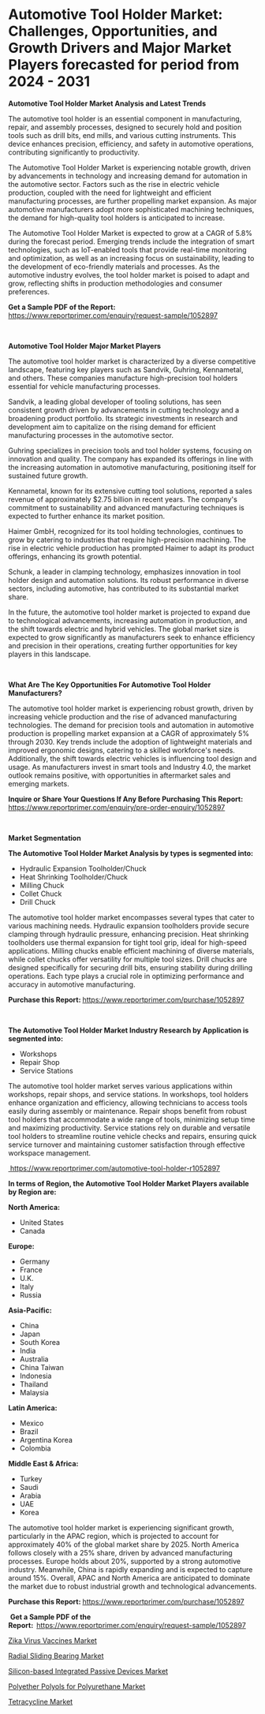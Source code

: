 <p><h1>Automotive Tool Holder Market: Challenges, Opportunities, and Growth Drivers and Major Market Players forecasted for period from 2024 - 2031</h1></p><p><strong>Automotive Tool Holder Market Analysis and Latest Trends</strong></p>
<p><p>The automotive tool holder is an essential component in manufacturing, repair, and assembly processes, designed to securely hold and position tools such as drill bits, end mills, and various cutting instruments. This device enhances precision, efficiency, and safety in automotive operations, contributing significantly to productivity. </p><p>The Automotive Tool Holder Market is experiencing notable growth, driven by advancements in technology and increasing demand for automation in the automotive sector. Factors such as the rise in electric vehicle production, coupled with the need for lightweight and efficient manufacturing processes, are further propelling market expansion. As major automotive manufacturers adopt more sophisticated machining techniques, the demand for high-quality tool holders is anticipated to increase.</p><p>The Automotive Tool Holder Market is expected to grow at a CAGR of 5.8% during the forecast period. Emerging trends include the integration of smart technologies, such as IoT-enabled tools that provide real-time monitoring and optimization, as well as an increasing focus on sustainability, leading to the development of eco-friendly materials and processes. As the automotive industry evolves, the tool holder market is poised to adapt and grow, reflecting shifts in production methodologies and consumer preferences.</p></p>
<p><strong>Get a Sample PDF of the Report:&nbsp;</strong> <a href="https://www.reportprimer.com/enquiry/request-sample/1052897">https://www.reportprimer.com/enquiry/request-sample/1052897</a></p>
<p>&nbsp;</p>
<p><strong>Automotive Tool Holder Major Market Players</strong></p>
<p><p>The automotive tool holder market is characterized by a diverse competitive landscape, featuring key players such as Sandvik, Guhring, Kennametal, and others. These companies manufacture high-precision tool holders essential for vehicle manufacturing processes.</p><p>Sandvik, a leading global developer of tooling solutions, has seen consistent growth driven by advancements in cutting technology and a broadening product portfolio. Its strategic investments in research and development aim to capitalize on the rising demand for efficient manufacturing processes in the automotive sector.</p><p>Guhring specializes in precision tools and tool holder systems, focusing on innovation and quality. The company has expanded its offerings in line with the increasing automation in automotive manufacturing, positioning itself for sustained future growth.</p><p>Kennametal, known for its extensive cutting tool solutions, reported a sales revenue of approximately $2.75 billion in recent years. The company's commitment to sustainability and advanced manufacturing techniques is expected to further enhance its market position.</p><p>Haimer GmbH, recognized for its tool holding technologies, continues to grow by catering to industries that require high-precision machining. The rise in electric vehicle production has prompted Haimer to adapt its product offerings, enhancing its growth potential.</p><p>Schunk, a leader in clamping technology, emphasizes innovation in tool holder design and automation solutions. Its robust performance in diverse sectors, including automotive, has contributed to its substantial market share.</p><p>In the future, the automotive tool holder market is projected to expand due to technological advancements, increasing automation in production, and the shift towards electric and hybrid vehicles. The global market size is expected to grow significantly as manufacturers seek to enhance efficiency and precision in their operations, creating further opportunities for key players in this landscape.</p></p>
<p>&nbsp;</p>
<p><strong>What Are The Key Opportunities For Automotive Tool Holder Manufacturers?</strong></p>
<p><p>The automotive tool holder market is experiencing robust growth, driven by increasing vehicle production and the rise of advanced manufacturing technologies. The demand for precision tools and automation in automotive production is propelling market expansion at a CAGR of approximately 5% through 2030. Key trends include the adoption of lightweight materials and improved ergonomic designs, catering to a skilled workforce's needs. Additionally, the shift towards electric vehicles is influencing tool design and usage. As manufacturers invest in smart tools and Industry 4.0, the market outlook remains positive, with opportunities in aftermarket sales and emerging markets.</p></p>
<p><strong>Inquire or Share Your Questions If Any Before Purchasing This Report:</strong> <a href="https://www.reportprimer.com/enquiry/pre-order-enquiry/1052897">https://www.reportprimer.com/enquiry/pre-order-enquiry/1052897</a></p>
<p>&nbsp;</p>
<p><strong>Market Segmentation</strong></p>
<p><strong>The Automotive Tool Holder Market Analysis by types is segmented into:</strong></p>
<p><ul><li>Hydraulic Expansion Toolholder/Chuck</li><li>Heat Shrinking Toolholder/Chuck</li><li>Milling Chuck</li><li>Collet Chuck</li><li>Drill Chuck</li></ul></p>
<p><p>The automotive tool holder market encompasses several types that cater to various machining needs. Hydraulic expansion toolholders provide secure clamping through hydraulic pressure, enhancing precision. Heat shrinking toolholders use thermal expansion for tight tool grip, ideal for high-speed applications. Milling chucks enable efficient machining of diverse materials, while collet chucks offer versatility for multiple tool sizes. Drill chucks are designed specifically for securing drill bits, ensuring stability during drilling operations. Each type plays a crucial role in optimizing performance and accuracy in automotive manufacturing.</p></p>
<p><strong>Purchase this Report:&nbsp;</strong><a href="https://www.reportprimer.com/purchase/1052897">https://www.reportprimer.com/purchase/1052897</a></p>
<p>&nbsp;</p>
<p><strong>The Automotive Tool Holder Market Industry Research by Application is segmented into:</strong></p>
<p><ul><li>Workshops</li><li>Repair Shop</li><li>Service Stations</li></ul></p>
<p><p>The automotive tool holder market serves various applications within workshops, repair shops, and service stations. In workshops, tool holders enhance organization and efficiency, allowing technicians to access tools easily during assembly or maintenance. Repair shops benefit from robust tool holders that accommodate a wide range of tools, minimizing setup time and maximizing productivity. Service stations rely on durable and versatile tool holders to streamline routine vehicle checks and repairs, ensuring quick service turnover and maintaining customer satisfaction through effective workspace management.</p></p>
<p><a href="https://www.reportprimer.com/automotive-tool-holder-r1052897">&nbsp;https://www.reportprimer.com/automotive-tool-holder-r1052897</a></p>
<p><strong>In terms of Region, the Automotive Tool Holder Market Players available by Region are:</strong></p>
<p>
    <p> <strong> North America: </strong>
        <ul>
            <li>United States</li>
            <li>Canada</li>
        </ul>
        </p> 
    <p> <strong> Europe: </strong>
        <ul>
            <li>Germany</li>
            <li>France</li>
            <li>U.K.</li>
            <li>Italy</li>
            <li>Russia</li>
        </ul>
        </p> 
    <p> <strong> Asia-Pacific: </strong>
        <ul>
            <li>China</li>
            <li>Japan</li>
            <li>South Korea</li>
            <li>India</li>
            <li>Australia</li>
            <li>China Taiwan</li>
            <li>Indonesia</li>
            <li>Thailand</li>
            <li>Malaysia</li>
        </ul>
        </p> 
    <p> <strong> Latin America: </strong>
        <ul>
            <li>Mexico</li>
            <li>Brazil</li>
            <li>Argentina Korea</li>
            <li>Colombia</li>
        </ul>
        </p> 
    <p> <strong> Middle East & Africa: </strong>
        <ul>
            <li>Turkey</li>
            <li>Saudi</li>
            <li>Arabia</li>
            <li>UAE</li>
            <li>Korea</li>
        </ul>
    </p>
    </p>
<p><p>The automotive tool holder market is experiencing significant growth, particularly in the APAC region, which is projected to account for approximately 40% of the global market share by 2025. North America follows closely with a 25% share, driven by advanced manufacturing processes. Europe holds about 20%, supported by a strong automotive industry. Meanwhile, China is rapidly expanding and is expected to capture around 15%. Overall, APAC and North America are anticipated to dominate the market due to robust industrial growth and technological advancements.</p></p>
<p><strong>Purchase this Report: </strong><a href="https://www.reportprimer.com/purchase/1052897">https://www.reportprimer.com/purchase/1052897</a></p>
<p>&nbsp;<strong>Get a Sample PDF of the Report:&nbsp;&nbsp;</strong><a href="https://www.reportprimer.com/enquiry/request-sample/1052897">https://www.reportprimer.com/enquiry/request-sample/1052897</a></p>
<p><strong></strong></p>
<p><p><a href="https://github.com/WayneGriffin411/Market-Research-Report-List-1/blob/main/zika-virus-vaccines-market.md">Zika Virus Vaccines Market</a></p><p><a href="https://www.linkedin.com/pulse/radial-sliding-bearing-market2024-2031-industry-insights-investment-k8puc">Radial Sliding Bearing Market</a></p><p><a href="https://github.com/lambertr3e8v/Market-Research-Report-List-1/blob/main/silicon-based-integrated-passive-devices-market.md">Silicon-based Integrated Passive Devices Market</a></p><p><a href="https://medium.com/@waynewhite33/navigating-the-global-polyether-polyols-for-polyurethane-market-landscape-trends-forecasts-and-0df53050f145">Polyether Polyols for Polyurethane Market</a></p><p><a href="https://www.linkedin.com/pulse/tetracycline-market-share-size-trends-industry-analysis-czbse">Tetracycline Market</a></p></p>